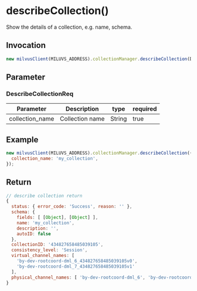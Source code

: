 # describeCollection()
Show the details of a collection, e.g. name, schema.

## Invocation 
```javascript
new milvusClient(MILUVS_ADDRESS).collectionManager.describeCollection(DescribeCollectionReq);
```

## Parameter
### DescribeCollectionReq
| Parameter       | Description     | type   | required |
| --------------- | --------------- | ------ | -------- |
| collection_name | Collection name | String | true     |

## Example
```javascript
new milvusClient(MILUVS_ADDRESS).collectionManager.describeCollection({
  collection_name: 'my_collection',
});
```
## Return
```javascript
// describe collection return
{
  status: { error_code: 'Success', reason: '' },
  schema: {
    fields: [ [Object], [Object] ],
    name: 'my_collection',
    description: '',
    autoID: false
  },
  collectionID: '434827658485039105',
  consistency_level: 'Session',
  virtual_channel_names: [
    'by-dev-rootcoord-dml_6_434827658485039105v0',
    'by-dev-rootcoord-dml_7_434827658485039105v1'
  ],
  physical_channel_names: [ 'by-dev-rootcoord-dml_6', 'by-dev-rootcoord-dml_7' ],
}
```
